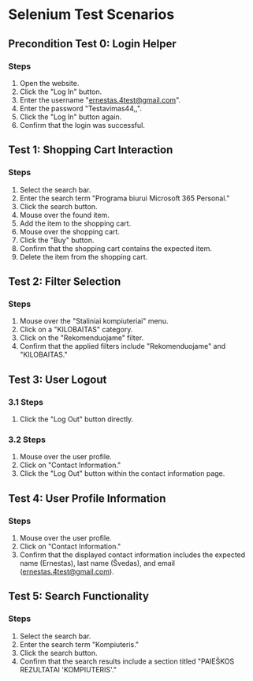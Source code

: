 # Selenium Test Scenarios

## Precondition Test 0: Login Helper

### Steps

1. Open the website.
2. Click the "Log In" button.
3. Enter the username "ernestas.4test@gmail.com".
4. Enter the password "Testavimas44,,".
5. Click the "Log In" button again.
6. Confirm that the login was successful.

## Test 1: Shopping Cart Interaction

### Steps

1. Select the search bar.
2. Enter the search term "Programa biurui Microsoft 365 Personal."
3. Click the search button.
4. Mouse over the found item.
5. Add the item to the shopping cart.
6. Mouse over the shopping cart.
7. Click the "Buy" button.
8. Confirm that the shopping cart contains the expected item.
9. Delete the item from the shopping cart.

## Test 2: Filter Selection

### Steps

1. Mouse over the "Staliniai kompiuteriai" menu.
2. Click on a "KILOBAITAS" category.
3. Click on the "Rekomenduojame" filter.
4. Confirm that the applied filters include "Rekomenduojame" and "KILOBAITAS."

## Test 3: User Logout

### 3.1 Steps

1. Click the "Log Out" button directly.

### 3.2 Steps

1. Mouse over the user profile.
2. Click on "Contact Information."
3. Click the "Log Out" button within the contact information page.

## Test 4: User Profile Information

### Steps

1. Mouse over the user profile.
2. Click on "Contact Information."
3. Confirm that the displayed contact information includes the expected name (Ernestas), last name (Švedas), and email (ernestas.4test@gmail.com).

## Test 5: Search Functionality

### Steps

1. Select the search bar.
2. Enter the search term "Kompiuteris."
3. Click the search button.
4. Confirm that the search results include a section titled "PAIEŠKOS REZULTATAI 'KOMPIUTERIS'."
